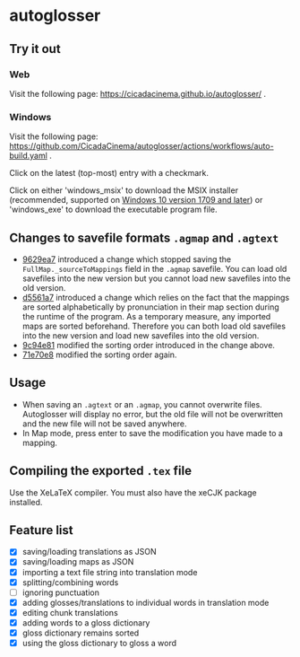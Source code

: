 # autoglosser

## Try it out

### Web

Visit the following page: https://cicadacinema.github.io/autoglosser/ .

### Windows

Visit the following page: https://github.com/CicadaCinema/autoglosser/actions/workflows/auto-build.yaml .

Click on the latest (top-most) entry with a checkmark.

Click on either 'windows_msix' to download the MSIX installer (recommended, supported on [Windows 10 version 1709 and later](https://learn.microsoft.com/en-us/windows/msix/supported-platforms)) or 'windows_exe' to download the executable program file.

## Changes to savefile formats `.agmap` and `.agtext`

- [9629ea7](https://github.com/CicadaCinema/autoglosser/commit/9629ea7f52891c13d46906127f94711f10ffa0ae) introduced a change which stopped saving the `FullMap._sourceToMappings` field in the `.agmap` savefile. You can load old savefiles into the new version but you cannot load new savefiles into the old version.
- [d5561a7](https://github.com/CicadaCinema/autoglosser/commit/d5561a762b49840006d57da4b7cfc6b8aa9c9b28) introduced a change which relies on the fact that the mappings are sorted alphabetically by pronunciation in their map section during the runtime of the program. As a temporary measure, any imported maps are sorted beforehand. Therefore you can both load old savefiles into the new version and load new savefiles into the old version.
- [9c94e81](https://github.com/CicadaCinema/autoglosser/commit/9c94e81315ee1aca9ef2f9eb496e3ad8cbf6c2bc) modified the sorting order introduced in the change above.
- [71e70e8](https://github.com/CicadaCinema/autoglosser/commit/71e70e8a91fce41ad6b8acf0f6168144ac7c2102) modified the sorting order again.

## Usage

- When saving an `.agtext` or an `.agmap`, you cannot overwrite files. Autoglosser will display no error, but the old file will not be overwritten and the new file will not be saved anywhere.
- In Map mode, press enter to save the modification you have made to a mapping.

## Compiling the exported `.tex` file

Use the XeLaTeX compiler. You must also have the xeCJK package installed.

## Feature list

- [x] saving/loading translations as JSON
- [x] saving/loading maps as JSON
- [x] importing a text file string into translation mode
- [x] splitting/combining words
- [ ] ignoring punctuation
- [x] adding glosses/translations to individual words in translation mode
- [x] editing chunk translations
- [x] adding words to a gloss dictionary
- [x] gloss dictionary remains sorted
- [x] using the gloss dictionary to gloss a word
